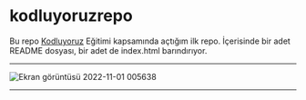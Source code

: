 # kodluyoruzrepo
Bu repo [Kodluyoruz](https://kodluyoruz.org/tr/kodluyoruz/) Eğitimi kapsamında açtığım ilk repo. İçerisinde bir adet README dosyası, bir adet de index.html barındırıyor.

-------------------------------------------------------------------------------------------------------------------------------------------------------------------------


![Ekran görüntüsü 2022-11-01 005638](https://user-images.githubusercontent.com/75955104/199118446-67d83caf-b383-488c-9539-93479cf48b99.png)

-------------------------------------------------------------------------------------------------------------------------------------------------------------------------

